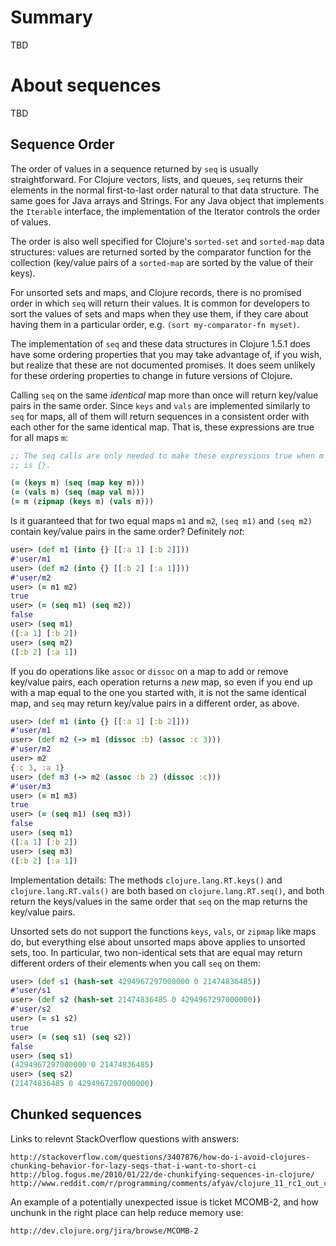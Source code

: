 # Summary

TBD

# About sequences

TBD


## Sequence Order

The order of values in a sequence returned by `seq` is usually
straightforward.  For Clojure vectors, lists, and queues, `seq`
returns their elements in the normal first-to-last order natural to
that data structure.  The same goes for Java arrays and Strings.  For
any Java object that implements the `Iterable` interface, the
implementation of the Iterator controls the order of values.

The order is also well specified for Clojure's `sorted-set` and
`sorted-map` data structures: values are returned sorted by the
comparator function for the collection (key/value pairs of a
`sorted-map` are sorted by the value of their keys).

For unsorted sets and maps, and Clojure records, there is no promised
order in which `seq` will return their values.  It is common for
developers to sort the values of sets and maps when they use them, if
they care about having them in a particular order, e.g. `(sort
my-comparator-fn myset)`.

The implementation of `seq` and these data structures in Clojure 1.5.1
does have some ordering properties that you may take advantage of, if
you wish, but realize that these are not documented promises.  It does
seem unlikely for these ordering properties to change in future
versions of Clojure.

Calling `seq` on the same _identical_ map more than once will return
key/value pairs in the same order.  Since `keys` and `vals` are
implemented similarly to `seq` for maps, all of them will return
sequences in a consistent order with each other for the same identical
map.  That is, these expressions are true for all maps `m`:

```clojure
;; The seq calls are only needed to make these expressions true when m
;; is {}.

(= (keys m) (seq (map key m)))
(= (vals m) (seq (map val m)))
(= m (zipmap (keys m) (vals m)))
```

Is it guaranteed that for two equal maps `m1` and `m2`, `(seq m1)` and
`(seq m2)` contain key/value pairs in the same order?  Definitely
_not_:

```clojure
user> (def m1 (into {} [[:a 1] [:b 2]]))
#'user/m1
user> (def m2 (into {} [[:b 2] [:a 1]]))
#'user/m2
user> (= m1 m2)
true
user> (= (seq m1) (seq m2))
false
user> (seq m1)
([:a 1] [:b 2])
user> (seq m2)
([:b 2] [:a 1])
```

If you do operations like `assoc` or `dissoc` on a map to add or
remove key/value pairs, each operation returns a _new_ map, so even if
you end up with a map equal to the one you started with, it is not the
same identical map, and `seq` may return key/value pairs in a
different order, as above.

```clojure
user> (def m1 (into {} [[:a 1] [:b 2]]))
#'user/m1
user> (def m2 (-> m1 (dissoc :b) (assoc :c 3)))
#'user/m2
user> m2
{:c 3, :a 1}
user> (def m3 (-> m2 (assoc :b 2) (dissoc :c)))
#'user/m3
user> (= m1 m3)
true
user> (= (seq m1) (seq m3))
false
user> (seq m1)
([:a 1] [:b 2])
user> (seq m3)
([:b 2] [:a 1])
```

Implementation details: The methods `clojure.lang.RT.keys()` and
`clojure.lang.RT.vals()` are both based on `clojure.lang.RT.seq()`,
and both return the keys/values in the same order that `seq` on the
map returns the key/value pairs.

Unsorted sets do not support the functions `keys`, `vals`, or `zipmap`
like maps do, but everything else about unsorted maps above applies to
unsorted sets, too.  In particular, two non-identical sets that are
equal may return different orders of their elements when you call
`seq` on them:

```clojure
user> (def s1 (hash-set 4294967297000000 0 21474836485))
#'user/s1
user> (def s2 (hash-set 21474836485 0 4294967297000000))
#'user/s2
user> (= s1 s2)
true
user> (= (seq s1) (seq s2))
false
user> (seq s1)
(4294967297000000 0 21474836485)
user> (seq s2)
(21474836485 0 4294967297000000)
```


## Chunked sequences

Links to relevnt StackOverflow questions with answers:

    http://stackoverflow.com/questions/3407876/how-do-i-avoid-clojures-chunking-behavior-for-lazy-seqs-that-i-want-to-short-ci
    http://blog.fogus.me/2010/01/22/de-chunkifying-sequences-in-clojure/
    http://www.reddit.com/r/programming/comments/afyav/clojure_11_rc1_out_cuts_some_overhead_of/c0headd

An example of a potentially unexpected issue is ticket MCOMB-2, and
how unchunk in the right place can help reduce memory use:

    http://dev.clojure.org/jira/browse/MCOMB-2
